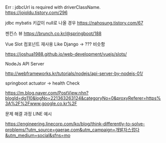 Err : jdbcUrl is required with driverClassName.
https://jojoldu.tistory.com/296

jdbc mybatis 키값이 null로 나올 경우
https://nahosung.tistory.com/67

젠킨스 뷰
https://brunch.co.kr/@springboot/188

Vue Slot 컴포넌트 재사용 Like Django -> <block> ??? 비슷함

https://joshua1988.github.io/web-development/vuejs/slots/

NodeJs API Server

http://webframeworks.kr/tutorials/nodejs/api-server-by-nodejs-01/

springboot actuator  -> health Check

https://m.blog.naver.com/PostView.nhn?blogId=dg110&logNo=221363263124&categoryNo=0&proxyReferer=https%3A%2F%2Fwww.google.co.kr%2F

문제 해결 과정 LINE 예시

https://engineering.linecorp.com/ko/blog/think-differently-to-solve-problems/?utm_source=gaerae.com&utm_campaign=개발자스럽다&utm_medium=social&sfns=mo